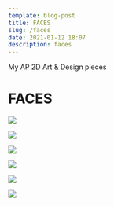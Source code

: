 ```yaml
---
template: blog-post
title: FACES
slug: /faces
date: 2021-01-12 18:07
description: faces
---
```

My AP 2D Art & Design pieces

# FACES

![](/assets/35367.jpg)

![](/assets/56742.jpg)

![](/assets/85685.jpg)

![](/assets/5467546.jpg)

![](/assets/distortmaster.jpg)

![](/assets/faceme.jpg)